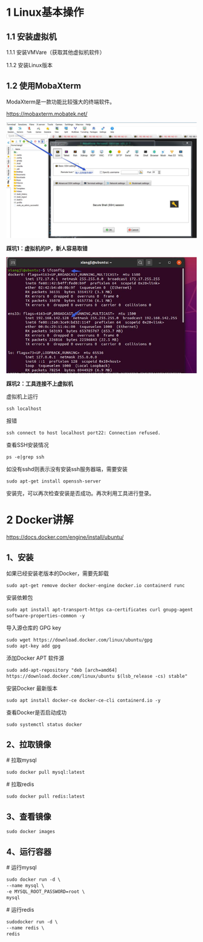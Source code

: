 # 1 Linux基本操作

## 1.1 安装虚拟机

1.1.1 安装VMVare（获取其他虚拟机软件）

1.1.2 安装Linux版本

## 1.2 使用MobaXterm

ModaXterm是一款功能比较强大的终端软件。

https://mobaxterm.mobatek.net/

![](images/01/1.jpg)



**踩坑1：虚拟机的IP，新人容易取错**

![](images/01/2.jpg)

**踩坑2：工具连接不上虚拟机**

虚拟机上运行

```
ssh localhost
```

报错

```
ssh connect to host localhost port22: Connection refused.
```

查看SSH安装情况

```
ps -e|grep ssh
```

如没有sshd则表示没有安装ssh服务器端，需要安装

```
sudo apt-get install openssh-server
```

安装完，可以再次检查安装是否成功。再次利用工具进行登录。

# 2 Docker讲解

https://docs.docker.com/engine/install/ubuntu/

## 1、安装

如果已经安装老版本的Docker，需要先卸载

```
sudo apt-get remove docker docker-engine docker.io containerd runc
```

安装依赖包

```
sudo apt install apt-transport-https ca-certificates curl gnupg-agent software-properties-common -y
```

导入源仓库的 GPG key

```
sudo wget https://download.docker.com/linux/ubuntu/gpg
sudo apt-key add gpg
```

添加Docker APT 软件源

```
sudo add-apt-repository "deb [arch=amd64] https://download.docker.com/linux/ubuntu $(lsb_release -cs) stable"
```

安装Docker 最新版本

```
sudo apt install docker-ce docker-ce-cli containerd.io -y
```

查看Docker是否启动成功

```
sudo systemctl status docker
```

## 2、拉取镜像

\# 拉取mysql

```
sudo docker pull mysql:latest
```

\# 拉取redis

```
sudo docker pull redis:latest
```

## 3、查看镜像

```
sudo docker images
```

## 4、运行容器

\# 运行mysql

```
sudo docker run -d \
--name mysql \
-e MYSQL_ROOT_PASSWORD=root \
mysql
```

\# 运行redis

```
sudodocker run -d \
--name redis \
redis
```

